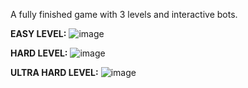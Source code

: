 A fully finished game with 3 levels and interactive bots.

**EASY LEVEL:**
![image](https://github.com/WhiteXeXe/TANCHIKI/assets/120416944/c95fb0a1-3933-46e3-a9bb-0c2455f61f4b)

**HARD LEVEL:**
![image](https://github.com/WhiteXeXe/TANCHIKI/assets/120416944/b8ae0585-2c0f-45dc-ae43-db6cfcdcf38b)

**ULTRA HARD LEVEL:**
![image](https://github.com/WhiteXeXe/TANCHIKI/assets/120416944/0763a82f-eb97-4a0c-8418-2c5221bf9ffd)

